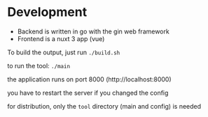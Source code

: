 # Development

- Backend is written in go with the gin web framework
- Frontend is a nuxt 3 app (vue)

To build the output, just run `./build.sh`

to run the tool: `./main`

the application runs on port 8000 (http://localhost:8000)

you have to restart the server if you changed the config

for distribution, only the `tool` directory (main and config) is needed